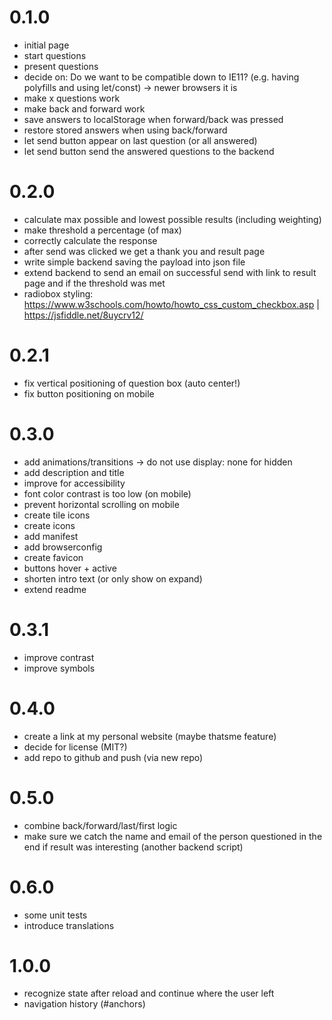 # 0.1.0
+ initial page
+ start questions
+ present questions
+ decide on: Do we want to be compatible down to IE11? (e.g. having polyfills and using let/const)
    -> newer browsers it is
+ make x questions work
+ make back and forward work
+ save answers to localStorage when forward/back was pressed
+ restore stored answers when using back/forward
+ let send button appear on last question (or all answered)
+ let send button send the answered questions to the backend

# 0.2.0
+ calculate max possible and lowest possible results (including weighting)
+ make threshold a percentage (of max)
+ correctly calculate the response
+ after send was clicked we get a thank you and result page
+ write simple backend saving the payload into json file
+ extend backend to send an email on successful send with link to result page and if the threshold was met
+ radiobox styling: https://www.w3schools.com/howto/howto_css_custom_checkbox.asp | https://jsfiddle.net/8uycrv12/

# 0.2.1
+ fix vertical positioning of question box (auto center!)
+ fix button positioning on mobile

# 0.3.0
+ add animations/transitions -> do not use display: none for hidden
+ add description and title
+ improve for accessibility
+ font color contrast is too low (on mobile)
+ prevent horizontal scrolling on mobile
+ create tile icons
+ create icons
+ add manifest
+ add browserconfig
+ create favicon
+ buttons hover + active
+ shorten intro text (or only show on expand)
+ extend readme

# 0.3.1
- improve contrast
- improve symbols

# 0.4.0
- create a link at my personal website (maybe thatsme feature)
- decide for license (MIT?)
- add repo to github and push (via new repo)

# 0.5.0
- combine back/forward/last/first logic
- make sure we catch the name and email of the person questioned in the end if result was interesting (another backend script)

# 0.6.0
- some unit tests
- introduce translations

# 1.0.0
- recognize state after reload and continue where the user left
- navigation history (#anchors)
